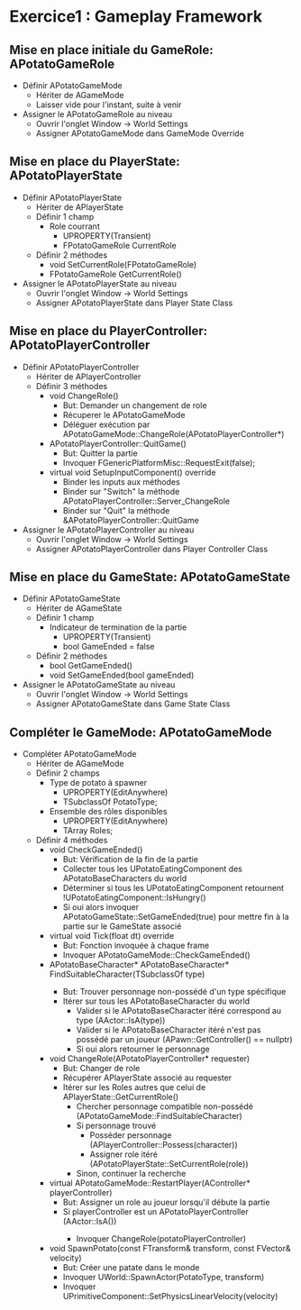 # Exercice1 : Gameplay Framework

## Mise en place initiale du GameRole: APotatoGameRole
* Définir APotatoGameMode
	* Hériter de AGameMode
	* Laisser vide pour l'instant, suite à venir
* Assigner le APotatoGameRole au niveau
	* Ouvrir l'onglet Window -> World Settings
	* Assigner APotatoGameMode dans GameMode Override

## Mise en place du PlayerState: APotatoPlayerState
* Définir APotatoPlayerState
	* Hériter de APlayerState
	* Définir 1 champ
		* Role courrant
			* UPROPERTY(Transient)
			* FPotatoGameRole CurrentRole
	* Définir 2 méthodes
		* void SetCurrentRole(FPotatoGameRole)
		* FPotatoGameRole GetCurrentRole()
* Assigner le APotatoPlayerState au niveau
	* Ouvrir l'onglet Window -> World Settings
	* Assigner APotatoPlayerState dans Player State Class

## Mise en place du PlayerController: APotatoPlayerController
* Définir APotatoPlayerController
	* Hériter de APlayerController
	* Définir 3 méthodes
		* void ChangeRole()
			* But: Demander un changement de role
			* Récuperer le APotatoGameMode
			* Déléguer exécution par APotatoGameMode::ChangeRole(APotatoPlayerController*)
		* APotatoPlayerController::QuitGame()
			* But: Quitter la partie
			* Invoquer FGenericPlatformMisc::RequestExit(false);
		* virtual void SetupInputComponent() override
			* Binder les inputs aux méthodes
			* Binder sur "Switch" la méthode APotatoPlayerController::Server_ChangeRole
			* Binder sur "Quit" la méthode &APotatoPlayerController::QuitGame
* Assigner le APotatoPlayerController au niveau
	* Ouvrir l'onglet Window -> World Settings
	* Assigner APotatoPlayerController dans Player Controller Class

## Mise en place du GameState: APotatoGameState
* Définir APotatoGameState
	* Hériter de AGameState
	* Définir 1 champ
		* Indicateur de termination de la partie
			* UPROPERTY(Transient)
			* bool GameEnded = false
	* Définir 2 méthodes
		* bool GetGameEnded()
		* void SetGameEnded(bool gameEnded)
* Assigner le APotatoGameState au niveau
	* Ouvrir l'onglet Window -> World Settings
	* Assigner APotatoGameState dans Game State Class

## Compléter le GameMode: APotatoGameMode
* Compléter APotatoGameMode
	* Hériter de AGameMode
	* Définir 2 champs
		* Type de potato à spawner
			* UPROPERTY(EditAnywhere)
			* TSubclassOf<APotato> PotatoType;
		* Ensemble des rôles disponibles
			* UPROPERTY(EditAnywhere)
			* TArray<FPotatoGameMode> Roles;
	* Définir 4 méthodes
		* void CheckGameEnded()
			* But: Vérification de la fin de la partie
			* Collecter tous les UPotatoEatingComponent des APotatoBaseCharacters du world
			* Déterminer si tous les UPotatoEatingComponent retournent !UPotatoEatingComponent::IsHungry()
			* Si oui alors invoquer APotatoGameState::SetGameEnded(true) pour mettre fin à la partie sur le GameState associé
		* virtual void Tick(float dt) override
			* But: Fonction invoquée à chaque frame
			* Invoquer APotatoGameMode::CheckGameEnded()
		* APotatoBaseCharacter* APotatoBaseCharacter* FindSuitableCharacter(TSubclassOf<APotatoBaseCharacter> type)
			* But: Trouver personnage non-possédé d'un type spécifique	
			* Itérer sur tous les APotatoBaseCharacter du world
				* Valider si le APotatoBaseCharacter itéré correspond au type (AActor::IsA(type))
				* Valider si le APotatoBaseCharacter itéré n'est pas possédé par un joueur (APawn::GetController() == nullptr)
				* Si oui alors retourner le personnage
		* void ChangeRole(APotatoPlayerController* requester)
			* But: Changer de role
			* Récupérer APlayerState associé au requester
			* Itérer sur les Roles autres que celui de APlayerState::GetCurrentRole()
				* Chercher personnage compatible non-possédé (APotatoGameMode::FindSuitableCharacter)
				* Si personnage trouvé
					* Posséder personnage (APlayerController::Possess(character))
					* Assigner role itéré (APotatoPlayerState::SetCurrentRole(role))
				* Sinon, continuer la recherche
		* virtual APotatoGameMode::RestartPlayer(AController* playerController)
			* But: Assigner un role au joueur lorsqu'il débute la partie
			* Si playerController est un APotatoPlayerController (AActor::IsA<APotatoPlayerController>())
				* Invoquer ChangeRole(potatoPlayerController)
		* void SpawnPotato(const FTransform& transform, const FVector& velocity)
			* But: Créer une patate dans le monde
			* Invoquer UWorld::SpawnActor<APotato>(PotatoType, transform)
			* Invoquer UPrimitiveComponent::SetPhysicsLinearVelocity(velocity)
